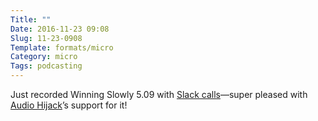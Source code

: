 ```yaml
---
Title: ""
Date: 2016-11-23 09:08
Slug: 11-23-0908
Template: formats/micro
Category: micro
Tags: podcasting
---
```


Just recorded Winning Slowly 5.09 with [Slack calls]—super pleased with [Audio Hijack]’s support for it!

[Slack calls]: https://slackhq.com/calls-come-to-slack-ad333ce98acf#.xp7819w8w
[Audio Hijack]: https://www.rogueamoeba.com/audiohijack/
